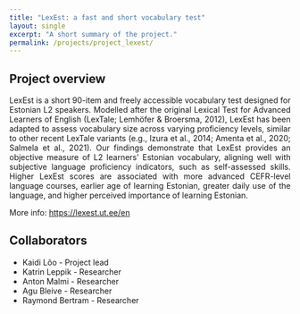 ```yaml
---
title: "LexEst: a fast and short vocabulary test"
layout: single
excerpt: "A short summary of the project."
permalink: /projects/project_lexest/
---
```


## Project overview
<div style="text-align: justify;">
<p>LexEst is a short 90-item and freely accessible vocabulary test designed for Estonian L2 speakers. Modelled after the original Lexical Test for Advanced Learners of English (LexTale; Lemhöfer & Broersma, 2012), LexEst has been adapted to assess vocabulary size across varying proficiency levels, similar to other recent LexTale variants (e.g., Izura et al., 2014; Amenta et al., 2020; Salmela et al., 2021). Our findings demonstrate that LexEst provides an objective measure of L2 learners’ Estonian vocabulary, aligning well with subjective language proficiency indicators, such as self-assessed skills. Higher LexEst scores are associated with more advanced CEFR-level language courses, earlier age of learning Estonian, greater daily use of the language, and higher perceived importance of learning Estonian.</p>
</div>
<p>More info: <a href="https://lexest.ut.ee/en">https://lexest.ut.ee/en</a></p>

## Collaborators
- Kaidi Lõo - Project lead
- Katrin Leppik - Researcher
- Anton Malmi - Researcher
- Agu Bleive - Researcher
- Raymond Bertram - Researcher
